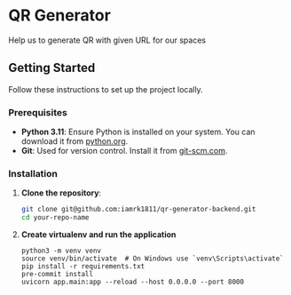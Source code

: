 # QR Generator

Help us to generate QR with given URL for our spaces

## Getting Started

Follow these instructions to set up the project locally.

### Prerequisites

- **Python 3.11**: Ensure Python is installed on your system. You can download it from [python.org](https://www.python.org/).
- **Git**: Used for version control. Install it from [git-scm.com](https://git-scm.com/).

### Installation

1. **Clone the repository**:
   ```bash
   git clone git@github.com:iamrk1811/qr-generator-backend.git
   cd your-repo-name
2. **Create virtualenv and run the application**
    ```
    python3 -m venv venv
    source venv/bin/activate  # On Windows use `venv\Scripts\activate`
    pip install -r requirements.txt
    pre-commit install
    uvicorn app.main:app --reload --host 0.0.0.0 --port 8000
